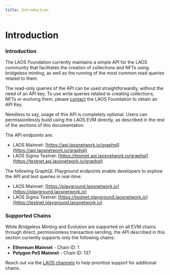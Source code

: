 ```yaml
---
title: Introduction
---
```


# Introduction

### Introduction

The LAOS Foundation currently maintains a simple API for the LAOS community that facilitates the creation of collections and NFTs using bridgeless minting, as well as the running of the most common read queries related to them.

The read-only queries of the API can be used straightforwardly, without the need of an API key. To use write queries related to creating collections, NFTs or evolving them, please [contact](https://laosnetwork.io/community) the LAOS Foundation to obtain an API Key.

Needless to say, usage of this API is completely optional. Users can permissionlessly build using the LAOS EVM directly, as described in the rest of the sections of this documentation.

The API endpoints are:

* LAOS Mainnet: [https://api.laosnetwork.io/graphql](https://api.laosnetwork.io/graphql)
* LAOS Sigma Testnet: [https://testnet.api.laosnetwork.io/graphql](https://testnet.api.laosnetwork.io/graphql)

The following GraphQL Playground endpoints enable developers to explore the API and test queries in real-time:

* LAOS Mainnet: [https://playground.laosnetwork.io](https://playground.laosnetwork.io)
* LAOS Sigma Testnet: [https://testnet.playground.laosnetwork.io](https://testnet.playground.laosnetwork.io)



### Supported Chains

While Bridgeless Minting and Evolution are supported on all EVM chains through direct, permissionless transaction sending, the API described in this section currently supports only the following chains:

* **Ethereum Mainnet** - Chain ID: 1
* **Polygon PoS Mainnet** - Chain ID: 137

Reach out via the [LAOS channels](https://laosnetwork.io/community) to help prioritize support for additional chains.

